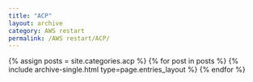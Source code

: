 ```yaml
---
title: "ACP"
layout: archive
category: AWS restart
permalink: /AWS restart/ACP/
---
```


{% assign posts = site.categories.acp %}
{% for post in posts %} {% include archive-single.html type=page.entries_layout %} {% endfor %}

<!-- 공백이 있는 카테고리 같은경우 ['카테고리명']의 형식으로 만들어주기 -->
